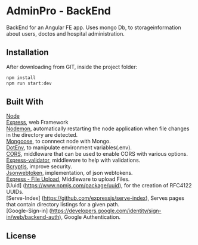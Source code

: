 # AdminPro - BackEnd

BackEnd for an Angular FE app. Uses mongo Db, to storageinformation about users, doctos and hospital administration.

## Installation

After downloading from GIT, inside the project folder:
```bash
npm install
npm run start:dev
```

## Built With
[Node](https://nodejs.org/en/)  
[Express](https://expressjs.com/), web Framework  
[Nodemon](https://www.npmjs.com/package/nodemon), automatically restarting the node application when file changes in the directory are detected.  
[Mongoose](https://mongoosejs.com/), to connnect node with Mongo.  
[DotEnv](https://www.npmjs.com/package/dotenv), to manipulate environment variables(.env).  
[CORS](https://www.npmjs.com/package/cors), middleware that can be used to enable CORS with various options.  
[Express-validator](https://www.npmjs.com/package/express-validator), middleware to help with validations.  
[Bcryptjs](https://www.npmjs.com/package/bcryptjs), improve security.  
[Jsonwebtoken](https://www.npmjs.com/package/jsonwebtoken), implementation, of json webtokens.  
[Express - File Upload](https://www.npmjs.com/package/express-fileupload), Middleware to upload Files.  
[Uuid] (https://www.npmjs.com/package/uuid), for the creation of RFC4122 UUIDs.  
[Serve-Index] (https://github.com/expressjs/serve-index), Serves pages that contain directory listings for a given path.  
[Google-Sign-in] (https://developers.google.com/identity/sign-in/web/backend-auth), Google Authentication.  
## License
